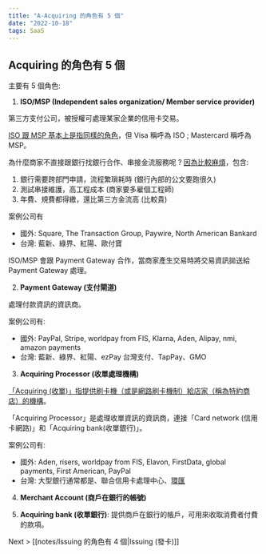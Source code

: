 ```yaml
---
title: "A-Acquiring 的角色有 5 個"
date: "2022-10-18"
tags: SaaS
---
```


## Acquiring 的角色有 5 個

主要有 5 個角色:
1. **ISO/MSP (Independent sales organization/ Member service provider)**

第三方支付公司，被授權可處理某家企業的信用卡交易。

[ISO 跟 MSP 基本上是指同樣的角色](https://staxpayments.com/blog/what-is-an-iso/)，但 Visa 稱呼為 ISO ; Mastercard 稱呼為 MSP。

為什麼商家不直接跟銀行找銀行合作、串接金流服務呢 ? [因為比較麻煩](https://bit.ly/3VBouR9)，包含: 
1. 銀行需要跨部門申請，流程繁瑣耗時 (銀行內部的公文要跑很久)
2. 測試串接維護，高工程成本 (商家要多雇個工程師)
3. 年費、規費都得繳，還比第三方金流高 (比較貴)

案例公司有
- 國外: Square, The Transaction Group, Paywire, North American Bankard
- 台灣: 藍新、綠界、紅陽、歐付寶

ISO/MSP 會跟 Payment Gateway 合作，當商家產生交易時將交易資訊拋送給 Payment Gateway 處理。

2. **Payment Gateway (支付閘道)**

處理付款資訊的資訊商。

案例公司有: 
- 國外: PayPal, Stripe, worldpay from FIS, Klarna, Aden, Alipay, nmi, amazon payments
- 台灣: 藍新、綠界、紅陽、ezPay 台灣支付、TapPay、GMO

3. **Acquiring Processor (收單處理機構)**

[「Acquiring (收單)」指提供刷卡機（或是網路刷卡機制）給店家（稱為特約商店）的機構](https://www.mypay.com.tw/main_article1.html)。

「Acquiring Processor」是處理收單資訊的資訊商，連接「Card network (信用卡網路)」和「Acquiring bank(收單銀行)」。

案例公司有: 
- 國外: Aden, risers, worldpay from FIS, Elavon, FirstData, global payments, First American, PayPal
- 台灣: 大型銀行通常都是、聯合信用卡處理中心、[環匯](https://www.bnext.com.tw/article/56540/global-payments-strategy)

4. **Merchant Account (商戶在銀行的帳號)**

5. **Acquiring bank (收單銀行)**: 提供商戶在銀行的帳戶，可用來收取消費者付費的款項。

Next > [[notes/Issuing 的角色有 4 個|Issuing (發卡)]]